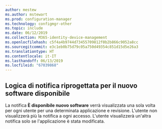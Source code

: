 ```yaml
---
author: mestew
ms.author: mstewart
ms.prod: configuration-manager
ms.technology: configmgr-other
ms.topic: include
ms.date: 06/12/2019
ms.collection: M365-identity-device-management
ms.openlocfilehash: c5f4a4b9744d73455709812f0b2b866c9052a8cc
ms.sourcegitcommit: e3c1eb0b75d79c05a750d49354c851d15d5e26a3
ms.translationtype: HT
ms.contentlocale: it-IT
ms.lasthandoff: 06/13/2019
ms.locfileid: "67039868"
---
```

## <a name="redesigned-notification-logic-for-newly-available-software"></a>Logica di notifica riprogettata per il nuovo software disponibile

La notifica **È disponibile nuovo software** verrà visualizzata una sola volta per ogni utente per una determinata applicazione e revisione. L'utente non visualizzerà più la notifica a ogni accesso. L'utente visualizzerà un'altra notifica solo se l'applicazione è stata modificata.
